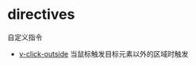 # directives

自定义指令

- [v-click-outside](https://github.com/lidengkedev/vue-app/blob/master/docs/directives/click-outside/README.md)  当鼠标触发目标元素以外的区域时触发
